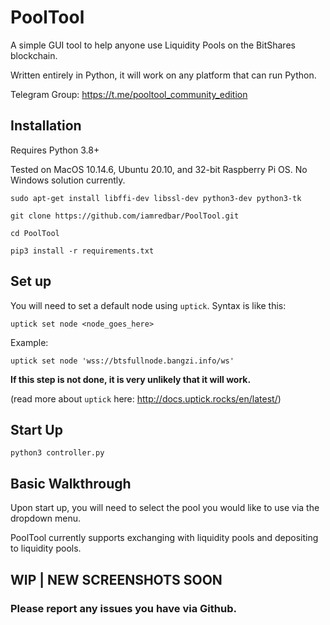 # PoolTool
A simple GUI tool to help anyone use Liquidity Pools on the BitShares blockchain.

Written entirely in Python, it will work on any platform that can run Python.

Telegram Group: https://t.me/pooltool_community_edition

## Installation
Requires Python 3.8+

Tested on MacOS 10.14.6, Ubuntu 20.10, and 32-bit Raspberry Pi OS. No Windows solution currently.

```sudo apt-get install libffi-dev libssl-dev python3-dev python3-tk```

```git clone https://github.com/iamredbar/PoolTool.git```

```cd PoolTool```

```pip3 install -r requirements.txt```

## Set up

You will need to set a default node using `uptick`. Syntax is like this:

```uptick set node <node_goes_here>```

Example:

```uptick set node 'wss://btsfullnode.bangzi.info/ws'```

**If this step is not done, it is very unlikely that it will work.**

(read more about `uptick` here: http://docs.uptick.rocks/en/latest/)

## Start Up

```python3 controller.py```

## Basic Walkthrough

Upon start up, you will need to select the pool you would like to use via the dropdown menu.

PoolTool currently supports exchanging with liquidity pools and depositing to liquidity pools.

## WIP | NEW SCREENSHOTS SOON

### Please report any issues you have via Github. 
